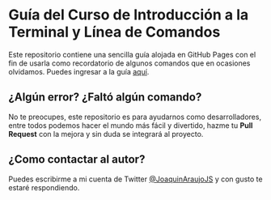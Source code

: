 # Guía del Curso de Introducción a la Terminal y Línea de Comandos

Este repositorio contiene una sencilla guía alojada en GitHub Pages con el fin de usarla como recordatorio de algunos comandos que en ocasiones olvidamos. Puedes ingresar a la guía [aquí](https://joaquinaraujo.github.io/platzi_cli/).

## ¿Algún error? ¿Faltó algún comando?

No te preocupes, este repositorio es para ayudarnos como desarrolladores, entre todos podemos hacer el mundo más fácil y divertido, hazme tu **Pull Request** con la mejora y sin duda se integrará al proyecto.

## ¿Como contactar al autor?

Puedes escribirme a mi cuenta de Twitter [@JoaquinAraujoJS](https://twitter.com/JoaquinAraujoJS) y con gusto te estaré respondiendo.